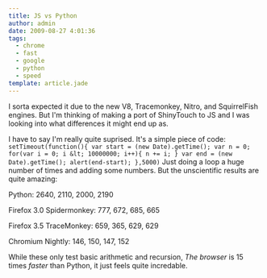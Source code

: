 ```yaml
---
title: JS vs Python
author: admin
date: 2009-08-27 4:01:36
tags: 
  - chrome
  - fast
  - google
  - python
  - speed
template: article.jade
---
```


I sorta expected it due to the new V8, Tracemonkey, Nitro, and SquirrelFish engines. But I'm thinking of making a port of ShinyTouch to JS and I was looking into what differences it might end up as.

I have to say I'm really quite suprised. It's a simple piece of code:
`
setTimeout(function(){
var start = (new Date).getTime();
var n = 0;
for(var i = 0; i &lt; 10000000; i++){
n += i;
}
var end = (new Date).getTime();
alert(end-start);
},5000)`
Just doing a loop a huge number of times and adding some numbers. But the unscientific results are quite amazing:

Python: 2640, 2110, 2000, 2190

Firefox 3.0 Spidermonkey: 777, 672, 685, 665

Firefox 3.5 TraceMonkey: 659, 365, 629, 629

Chromium Nightly: 146, 150, 147, 152

While these only test basic arithmetic and recursion, _The browser_ is 15 times _faster_ than Python, it just feels quite incredable.
